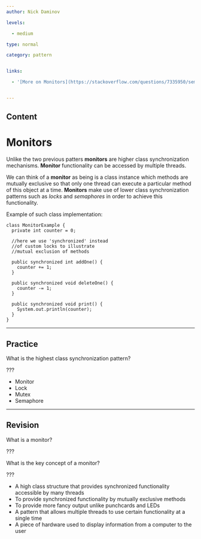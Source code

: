 ```yaml
---
author: Nick Daminov

levels:

  - medium

type: normal

category: pattern


links:

  - '[More on Monitors](https://stackoverflow.com/questions/7335950/semaphore-vs-monitors-whats-the-difference){website}'


---
```

## Content
# Monitors

Unlike the two previous patters **monitors** are higher class synchronization mechanisms. **Monitor** functionality can be accessed by multiple threads.

We can think of a **monitor** as being is a class instance which methods are mutually exclusive so that only one thread can execute a particular method of this object at a time. **Monitors** make use of lower class synchronization patterns such as *locks* and *semaphores* in order to achieve this functionality.

Example of such class implementation:

```
class MonitorExample {
  private int counter = 0;

  //here we use 'synchronized' instead
  //of custom locks to illustrate
  //mutual exclusion of methods

  public synchronized int addOne() {
    counter += 1;
  }

  public synchronized void deleteOne() {
    counter -= 1;
  }

  public synchronized void print() {
    System.out.println(counter);
  }
}
```

---
## Practice

What is the highest class synchronization pattern?

???


* Monitor
* Lock
* Mutex
* Semaphore

---
## Revision

What is a monitor?

???

What is the key concept of a monitor?

???


* A high class structure that provides synchronized functionality accessible by many threads
* To provide synchronized functionality by mutually exclusive methods
* To provide more fancy output unlike punchcards and LEDs
* A pattern that allows multiple threads to use certain functionality at a single time
* A piece of hardware used to display information from a computer to the user


